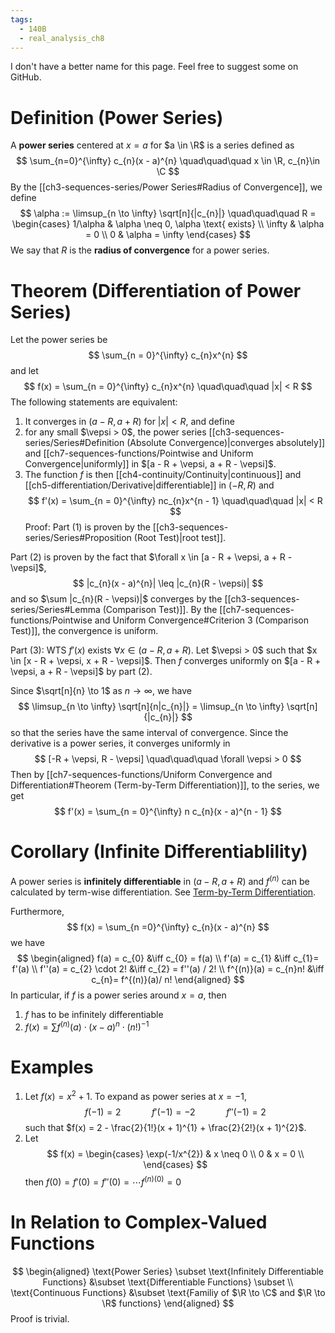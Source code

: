 ```yaml
---
tags:
  - 140B
  - real_analysis_ch8
---
```

I don't have a better name for this page. Feel free to suggest some on GitHub. 

# Definition (Power Series)
A **power series** centered at $x = a$ for $a \in \R$ is a series defined as 
$$
\sum_{n=0}^{\infty} c_{n}(x - a)^{n} 
\quad\quad\quad x \in \R, c_{n}\in \C
$$
By the [[ch3-sequences-series/Power Series#Radius of Convergence]], we define
$$
\alpha := \limsup_{n \to \infty} \sqrt[n]{|c_{n}|} 
\quad\quad\quad
R = \begin{cases}
1/\alpha & \alpha \neq 0, \alpha \text{ exists} \\
\infty & \alpha = 0 \\ 
0 & \alpha = \infty
\end{cases}
$$
We say that $R$ is the **radius of convergence** for a power series. 

# Theorem (Differentiation of Power Series)
Let the power series be 
$$
\sum_{n = 0}^{\infty} c_{n}x^{n}
$$
and let 
$$
f(x) = \sum_{n = 0}^{\infty} c_{n}x^{n} 
\quad\quad\quad
|x| < R
$$
The following statements are equivalent:
1. It converges in $(a - R, a + R)$  for $|x| < R$, and define 
2. for any small $\vepsi > 0$, the power series [[ch3-sequences-series/Series#Definition (Absolute Convergence)|converges absolutely]] and [[ch7-sequences-functions/Pointwise and Uniform Convergence|uniformly]] in $[a - R + \vepsi, a + R - \vepsi]$. 
3. The function $f$ is then [[ch4-continuity/Continuity|continuous]] and [[ch5-differentiation/Derivative|differentiable]] in $(-R, R)$ and 
$$
f'(x) = \sum_{n = 0}^{\infty} nc_{n}x^{n - 1} 
\quad\quad\quad
|x| < R
$$
Proof: 
Part $(1)$ is proven by the [[ch3-sequences-series/Series#Proposition (Root Test)|root test]].

Part $(2)$ is proven by the fact that $\forall x \in [a - R + \vepsi, a + R - \vepsi]$, 
$$
|c_{n}(x - a)^{n}| \leq |c_{n}(R - \vepsi)|
$$
and so $\sum |c_{n}(R - \vepsi)|$ converges by the [[ch3-sequences-series/Series#Lemma (Comparison Test)]]. By the [[ch7-sequences-functions/Pointwise and Uniform Convergence#Criterion 3 (Comparison Test)]], the convergence is uniform. 

Part $(3)$:
WTS $f'(x)$ exists $\forall x \in (a - R, a + R)$. Let $\vepsi > 0$ such that $x \in [x - R + \vepsi, x + R - \vepsi]$. Then $f$ converges uniformly on $[a - R + \vepsi, a + R - \vepsi]$ by part $(2)$. 

Since $\sqrt[n]{n} \to 1$ as $n \to \infty$, we have 
$$
\limsup_{n \to \infty} \sqrt[n]{n|c_{n}|} = \limsup_{n \to \infty} \sqrt[n]{|c_{n}|}
$$
so that the series have the same interval of convergence. Since the derivative is a power series, it converges uniformly in 
$$
[-R + \vepsi, R - \vepsi] 
\quad\quad\quad \forall \vepsi > 0
$$
Then by [[ch7-sequences-functions/Uniform Convergence and Differentiation#Theorem (Term-by-Term Differentiation)]], to the series, we get 
$$
f'(x) = \sum_{n = 0}^{\infty} n c_{n}(x - a)^{n - 1}
$$

# Corollary (Infinite Differentiablility)
A power series is **infinitely differentiable** in $(a - R, a + R)$ and $f^{(n)}$ can be calculated by term-wise differentiation. See [Term-by-Term Differentiation](../ch7-sequences-functions/Uniform%20Convergence%20and%20Differentiation.md#theorem-term-by-term-differentiation). 

Furthermore, 
$$
f(x) = \sum_{n  =0}^{\infty} c_{n}(x - a)^{n}
$$
we have 
$$
\begin{aligned}
f(a) = c_{0} &\iff c_{0} = f(a) \\ 
f'(a) = c_{1} &\iff c_{1}= f'(a) \\ 
f''(a) = c_{2} \cdot 2! &\iff c_{2} = f''(a) / 2! \\ 
f^{(n)}(a) = c_{n}n! &\iff c_{n}= f^{(n)}(a)/ n!
\end{aligned}
$$
In particular, if $f$ is a power series around $x = a$, then 
1. $f$ has to be infinitely differentiable
2. $f(x) = \sum f^{(n)}(a) \cdot (x - a)^{n} \cdot (n!)^{-1}$ 

# Examples
1. Let $f(x) = x^{2}+ 1$. To expand as power series at $x = -1$, 
	$$
	f(-1) = 2 
	\quad\quad\quad
	f'(-1) = -2 
	\quad\quad\quad
	f''(-1) = 2
	$$
	such that $f(x) = 2 - \frac{2}{1!}(x + 1)^{1} + \frac{2}{2!}(x + 1)^{2}$. 
2. Let 
	$$
	f(x) = \begin{cases}
	\exp(-1/x^{2})  & x \neq 0 \\
    0  & x = 0 \\
 \end{cases}
	$$
	then $f(0) = f'(0) = f''(0) = \cdots f^{(n)(0)} = 0$ 
	
# In Relation to Complex-Valued Functions
$$
\begin{aligned}
\text{Power Series} 
\subset 
\text{Infinitely Differentiable Functions} 
&\subset 
\text{Differentiable Functions} 
\subset \\
\text{Continuous Functions}
&\subset 
\text{Familiy of $\R \to \C$ and $\R \to \R$ functions}
\end{aligned}
$$
Proof is trivial. 